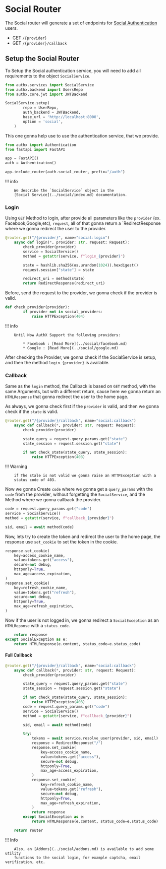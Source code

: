 # Social Router

The Social router will generate a set of endpoints for
[Social Authentication](../social/index.md) users.

- GET `/{provider}`
- GET `/{provider}/callback`

## Setup the Social Router

To Setup the Social authentication service, you will need to add all
requirements to the object `SocialService`.

```py
from authx.services import SocialService
from authx.backend import UsersRepo
from authx.core.jwt import JWTBackend

SocialService.setup(
        repo = UserRepo,
        auth_backend = JWTBackend,
        base_url = 'http://localhost:8000',
        option = 'social',
    )
```

This one gonna help use to use the authentication service, that we provide.

```py
from authx import Authentication
from fastapi import FastAPI

app = FastAPI()
auth = Authentication()

app.include_router(auth.social_router, prefix="/auth")
```

!!! info

        We describe the `SocialService` object in the
        [Social Service](../social/index.md) documentation.

### Login

Using `GET` Method to login, after provide all parameters like the `provider`
(ex. Facebook,Google,etc), `request`, all of that gonna return a
`RedirectResponse where we gonna redirect the user to the provider.

```py
@router.get("/{provider}", name="social:login")
    async def login(*, provider: str, request: Request):
        check_provider(provider)
        service = SocialService()
        method = getattr(service, f"login_{provider}")

        state = hashlib.sha256(os.urandom(1024)).hexdigest()
        request.session["state"] = state

        redirect_uri = method(state)
        return RedirectResponse(redirect_uri)
```

Before, send the request to the provider, we gonna check if the provider is
valid.

```py
def check_provider(provider):
        if provider not in social_providers:
            raise HTTPException(404)
```

!!! info

        Until Now AuthX Support the following providers:

            * Facebook : [Read More](../social/facebook.md)
            * Google : [Read More](../social/google.md)

After checking the Provider, we gonna check if the SocialService is setup, and
then the method `login_{provider}` is available.

### Callback

Same as the `login` method, the Callback is based on `GET` method, with the same
Arguments, but with a different return, cause here we gonna return an
`HTMLResponse` that gonna redirect the user to the home page.

As always, we gonna check first if the `provider` is valid, and then we gonna
check if the `state` is valid.

```py
@router.get("/{provider}/callback", name="social:callback")
    async def callback(*, provider: str, request: Request):
        check_provider(provider)

        state_query = request.query_params.get("state")
        state_session = request.session.get("state")

        if not check_state(state_query, state_session):
            raise HTTPException(403)
```

!!! Warning

        if The stale is not valid we gonna raise an HTTPException with a
        status code of 403.

Now we gonna Create `code` where we gonna get a `query_params` with the `code`
from the provider, without forgetting the `SocialService`, and the Method where
we gonna callback the provider.

```py
code = request.query_params.get("code")
service = SocialService()
method = getattr(service, f"callback_{provider}")

sid, email = await method(code)
```

Now, lets try to create the token and redirect the user to the home page, the
response use `set_cookie` to set the token in the cookie.

```py
response.set_cookie(
    key=access_cookie_name,
    value=tokens.get("access"),
    secure=not debug,
    httponly=True,
    max_age=access_expiration,
)
response.set_cookie(
    key=refresh_cookie_name,
    value=tokens.get("refresh"),
    secure=not debug,
    httponly=True,
    max_age=refresh_expiration,
)
```

Now if the user is not logged in, we gonna redirect a `SocialException` as an
`HTMLReponse` with a `status_code`.

```py
    return response
except SocialException as e:
    return HTMLResponse(e.content, status_code=e.status_code)
```

#### Full Callback

```py
@router.get("/{provider}/callback", name="social:callback")
    async def callback(*, provider: str, request: Request):
        check_provider(provider)

        state_query = request.query_params.get("state")
        state_session = request.session.get("state")

        if not check_state(state_query, state_session):
            raise HTTPException(403)
        code = request.query_params.get("code")
        service = SocialService()
        method = getattr(service, f"callback_{provider}")

        sid, email = await method(code)

        try:
            tokens = await service.resolve_user(provider, sid, email)
            response = RedirectResponse("/")
            response.set_cookie(
                key=access_cookie_name,
                value=tokens.get("access"),
                secure=not debug,
                httponly=True,
                max_age=access_expiration,
            )
            response.set_cookie(
                key=refresh_cookie_name,
                value=tokens.get("refresh"),
                secure=not debug,
                httponly=True,
                max_age=refresh_expiration,
            )
            return response
        except SocialException as e:
            return HTMLResponse(e.content, status_code=e.status_code)

    return router
```

!!! Info

        Also, an [Addons](../social/addons.md) is available to add some utility
        functions to the social login, for example captcha, email verification, etc.
